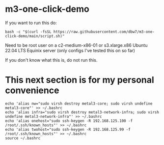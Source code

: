# m3-one-click-demo

If you want to run this do:<br>
```
bash -c "$(curl -fsSL https://raw.githubusercontent.com/dbw7/m3-one-click-demo/main/script.sh)"
```

Need to be root user on a c2-medium-x86-01 or s3.xlarge.x86 Ubuntu 22.04 LTS Equinix server (only configs I've tested this on so far)

If you don't know what this is, do not run this.


# This next section is for my personal convenience<br>

```
echo 'alias nw="sudo virsh destroy metal3-core; sudo virsh undefine metal3-core"' >> ~/.bashrc
echo 'alias infra="sudo virsh destroy metal3-network-infra; sudo virsh undefine metal3-network-infra"' >> ~/.bashrc
echo 'alias onehost="sudo ssh-keygen -R 192.168.125.100 -f /root/.ssh/known_hosts"' >> ~/.bashrc
echo 'alias twohost="sudo ssh-keygen -R 192.168.125.99 -f /root/.ssh/known_hosts"' >> ~/.bashrc
source ~/.bashrc
```
